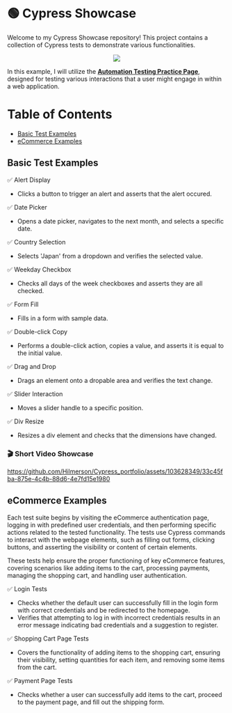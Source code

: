 # 🟢 Cypress Showcase

Welcome to my Cypress Showcase repository! This project contains a collection of Cypress tests to demonstrate various functionalities.
<p align="center">
  <kbd>
<img src="https://cdn.deliciousbrains.com/content/uploads/2018/09/28135025/db-End2EndTestingCypress-1540x748.jpg.webp"></img>
  </kbd>
</p>

In this example, I will utilize the **[Automation Testing Practice Page](https://testautomationpractice.blogspot.com/)**, designed for testing various interactions that a user might engage in within a web application.

# Table of Contents
- [Basic Test Examples](#basic-test-examples)
- [eCommerce Examples](#ecommerce-examples)

## Basic Test Examples

✅ Alert Display
   - Clicks a button to trigger an alert and asserts that the alert occured.

✅ Date Picker
   - Opens a date picker, navigates to the next month, and selects a specific date.

✅ Country Selection
   - Selects 'Japan' from a dropdown and verifies the selected value.

✅ Weekday Checkbox
- Checks all days of the week checkboxes and asserts they are all checked.

✅ Form Fill
 - Fills in a form with sample data.

✅ Double-click Copy
   - Performs a double-click action, copies a value, and asserts it is equal to the initial value.

✅ Drag and Drop
   - Drags an element onto a dropable area and verifies the text change.

✅ Slider Interaction
   - Moves a slider handle to a specific position.

✅ Div Resize
   - Resizes a div element and checks that the dimensions have changed.

### 🎬 Short Video Showcase

https://github.com/Hilmerson/Cypress_portfolio/assets/103628349/33c45fba-875e-4c4b-88d6-4e7fd15e1980

## eCommerce Examples

Each test suite begins by visiting the eCommerce authentication page, logging in with predefined user credentials, and then performing specific actions related to the tested functionality. The tests use Cypress commands to interact with the webpage elements, such as filling out forms, clicking buttons, and asserting the visibility or content of certain elements.

These tests help ensure the proper functioning of key eCommerce features, covering scenarios like adding items to the cart, processing payments, managing the shopping cart, and handling user authentication.

✅ Login Tests
- Checks whether the default user can successfully fill in the login form with correct credentials and be redirected to the homepage.
- Verifies that attempting to log in with incorrect credentials results in an error message indicating bad credentials and a suggestion to register.

✅ Shopping Cart Page Tests
- Covers the functionality of adding items to the shopping cart, ensuring their visibility, setting quantities for each item, and removing some items from the cart.

✅ Payment Page Tests
- Checks whether a user can successfully add items to the cart, proceed to the payment page, and fill out the shipping form.

